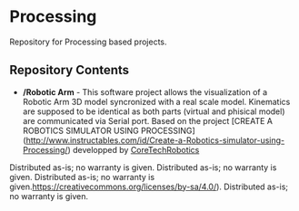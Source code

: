 # Processing
Repository for Processing based projects.

Repository Contents
-------------------
* **/Robotic Arm** - This software project allows the visualization of a Robotic Arm 3D model syncronized with a real scale model. Kinematics are supposed to be identical as both parts (virtual and phisical model) are communicated via Serial port.
Based on the project [CREATE A ROBOTICS SIMULATOR USING PROCESSING] (http://www.instructables.com/id/Create-a-Robotics-simulator-using-Processing/) developped by [CoreTechRobotics](http://www.instructables.com/member/CoreTechRobotics/)


Distributed as-is; no warranty is given.
Distributed as-is; no warranty is given.
Distributed as-is; no warranty is given.https://creativecommons.org/licenses/by-sa/4.0/).
Distributed as-is; no warranty is given.
